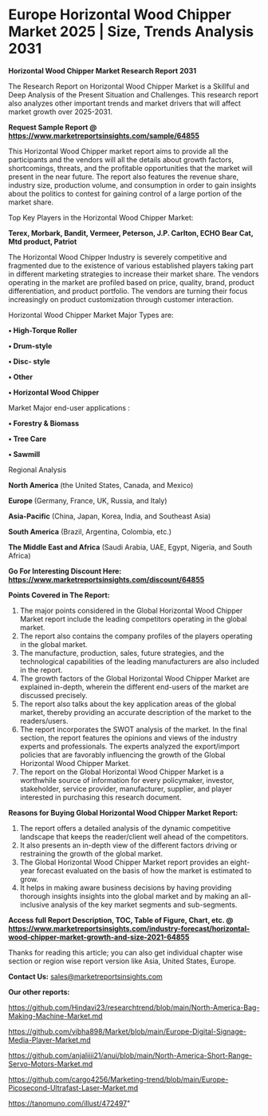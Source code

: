  # Europe Horizontal Wood Chipper Market 2025 | Size, Trends Analysis 2031

<strong>Horizontal Wood Chipper Market Research Report 2031</strong>

The Research Report on Horizontal Wood Chipper Market is a Skillful and Deep Analysis of the Present Situation and Challenges. This research report also analyzes other important trends and market drivers that will affect market growth over 2025-2031.

<strong>Request Sample Report @ <a href=https://www.marketreportsinsights.com/sample/64855>https://www.marketreportsinsights.com/sample/64855</a></strong>

This Horizontal Wood Chipper market report aims to provide all the participants and the vendors will all the details about growth factors, shortcomings, threats, and the profitable opportunities that the market will present in the near future. The report also features the revenue share, industry size, production volume, and consumption in order to gain insights about the politics to contest for gaining control of a large portion of the market share.

Top Key Players in the Horizontal Wood Chipper Market:

<strong>Terex, Morbark, Bandit, Vermeer, Peterson, J.P. Carlton, ECHO Bear Cat, Mtd product, Patriot</strong>

The Horizontal Wood Chipper Industry is severely competitive and fragmented due to the existence of various established players taking part in different marketing strategies to increase their market share. The vendors operating in the market are profiled based on price, quality, brand, product differentiation, and product portfolio. The vendors are turning their focus increasingly on product customization through customer interaction.

Horizontal Wood Chipper Market Major Types are:

<strong>• High-Torque Roller

• Drum-style

• Disc- style

• Other

• Horizontal Wood Chipper</strong>

Market Major end-user applications :

<strong>• Forestry & Biomass

• Tree Care

• Sawmill</strong>

Regional Analysis

</u><strong><b>North America</b></strong> (the United States, Canada, and Mexico)

<strong><b>Europe </b></strong>(Germany, France, UK, Russia, and Italy)

<strong><b>Asia-Pacific</b></strong> (China, Japan, Korea, India, and Southeast Asia)

<strong><b>South America</b></strong> (Brazil, Argentina, Colombia, etc.)

<strong><b>The Middle East and Africa</b></strong> (Saudi Arabia, UAE, Egypt, Nigeria, and South Africa)

<strong>Go For Interesting Discount Here: <a href=https://www.marketreportsinsights.com/discount/64855>https://www.marketreportsinsights.com/discount/64855</a></strong>

<strong>Points Covered in The Report:</strong>
<ol>
  <li>The major points considered in the Global Horizontal Wood Chipper Market report include the leading competitors operating in the global market.</li>
  <li>The report also contains the company profiles of the players operating in the global market.</li>
  <li>The manufacture, production, sales, future strategies, and the technological capabilities of the leading manufacturers are also included in the report.</li>
  <li>The growth factors of the Global Horizontal Wood Chipper Market are explained in-depth, wherein the different end-users of the market are discussed precisely.</li>
  <li>The report also talks about the key application areas of the global market, thereby providing an accurate description of the market to the readers/users.</li>
  <li>The report incorporates the SWOT analysis of the market. In the final section, the report features the opinions and views of the industry experts and professionals. The experts analyzed the export/import policies that are favorably influencing the growth of the Global Horizontal Wood Chipper Market.</li>
  <li>The report on the Global Horizontal Wood Chipper Market is a worthwhile source of information for every policymaker, investor, stakeholder, service provider, manufacturer, supplier, and player interested in purchasing this research document.</li>
</ol>
<strong>Reasons for Buying Global Horizontal Wood Chipper Market Report:</strong>

<ol>
  <li>The report offers a detailed analysis of the dynamic competitive landscape that keeps the reader/client well ahead of the competitors.</li>
  <li>It also presents an in-depth view of the different factors driving or restraining the growth of the global market.</li>
  <li>The Global Horizontal Wood Chipper Market report provides an eight-year forecast evaluated on the basis of how the market is estimated to grow.</li>
  <li>It helps in making aware business decisions by having providing thorough insights insights into the global market and by making an all-inclusive analysis of the key market segments and sub-segments.</li>
</ol>
<strong>Access full Report Description, TOC, Table of Figure, Chart, etc. @ <a href=https://www.marketreportsinsights.com/industry-forecast/horizontal-wood-chipper-market-growth-and-size-2021-64855>https://www.marketreportsinsights.com/industry-forecast/horizontal-wood-chipper-market-growth-and-size-2021-64855</a></strong>


Thanks for reading this article; you can also get individual chapter wise section or region wise report version like Asia, United States, Europe.

<strong>Contact Us:</strong>
sales@marketreportsinsights.com

<strong>Our other reports:</strong>

<a href=https://github.com/Hindavi23/researchtrend/blob/main/North-America-Bag-Making-Machine-Market.md>https://github.com/Hindavi23/researchtrend/blob/main/North-America-Bag-Making-Machine-Market.md</a>

<a href=https://github.com/vibha898/Market/blob/main/Europe-Digital-Signage-Media-Player-Market.md>https://github.com/vibha898/Market/blob/main/Europe-Digital-Signage-Media-Player-Market.md</a>

<a href=https://github.com/anjaliiii21/anui/blob/main/North-America-Short-Range-Servo-Motors-Market.md>https://github.com/anjaliiii21/anui/blob/main/North-America-Short-Range-Servo-Motors-Market.md</a>

<a href=https://github.com/cargo4256/Marketing-trend/blob/main/Europe-Picosecond-Ultrafast-Laser-Market.md>https://github.com/cargo4256/Marketing-trend/blob/main/Europe-Picosecond-Ultrafast-Laser-Market.md</a>

<a href=https://tanomuno.com/illust/472497>https://tanomuno.com/illust/472497</a>"
